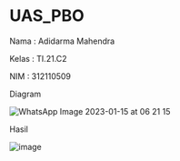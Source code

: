 # UAS_PBO

Nama : Adidarma Mahendra

Kelas : TI.21.C2

NIM : 312110509

Diagram 

![WhatsApp Image 2023-01-15 at 06 21 15](https://user-images.githubusercontent.com/98471247/212519816-16e65dc8-c143-41d2-a412-621bb1791bb7.jpg)


Hasil 

![image](https://user-images.githubusercontent.com/98471247/212519826-e477003a-c978-47d8-a6f0-4703f9926c34.png)
